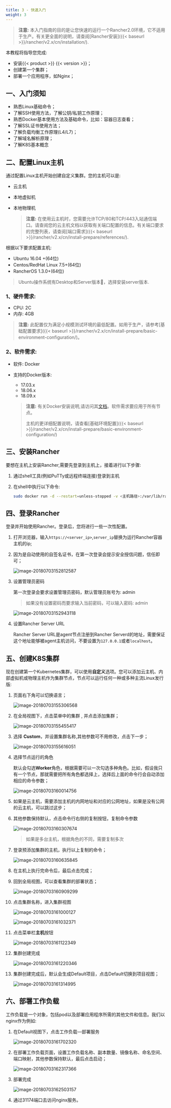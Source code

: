 ```yaml
---
title: 3 - 快速入门
weight: 3
---
```


>**注意:** 本入门指南的目的是让您快速的运行一个Rancher2.0环境，它不适用于生产。有关更全面的说明，请查阅[Rancher安装]({{< baseurl >}}/rancher/v2.x/cn/installation/).

本教程将指导您完成:

- 安装{{< product >}} {{< version >}}；
- 创建第一个集群；
- 部署一个应用程序，如Nginx；

## 一、入门须知

- 熟悉Linux基础命令；
- 了解SSH使用方法，了解公钥/私钥工作原理；
- 熟悉Docker基本使用方法及基础命令，比如：容器日志查看；
- 了解SSL证书使用方法；
- 了解负载均衡工作原理(L4/L7)；
- 了解域名解析原理；
- 了解K8S基本概念

## 二、配置Linux主机

通过配置Linux主机开始创建自定义集群。您的主机可以是:

- 云主机
- 本地虚拟机
- 本地物理机

  >**注意:** 在使用云主机时，您需要允许TCP/80和TCP/443入站通信端口。请查阅您的云主机文档以获取有关端口配置的信息。有关端口要求的完整列表，请查阅[端口需求]({{< baseurl >}}/rancher/v2.x/cn/install-prepare/references/).

根据以下要求配置主机:

- Ubuntu 16.04 +(64位)
- Centos/RedHat Linux 7.5+(64位)
- RancherOS 1.3.0+(64位)

> Ubuntu操作系统有Desktop和Server版本，选择安装server版本.

### 1、**硬件需求**:

- CPU: 2C
- 内存: 4GB

> **注意:** 此配置仅为满足小规模测试环境的最低配置。如用于生产，请参考[基础配置要求]({{< baseurl >}}/rancher/v2.x/cn/install-prepare/basic-environment-configuration/)。

### 2、**软件需求**:

- 软件: Docker

- 支持的Docker版本:

  - 17.03.x
  - 18.06.x
  - 18.09.x

  >**注意:** 有关Docker安装说明,请访问其[文档](https://docs.docker.com/install/)。软件需求要应用于所有节点。
  >
  > 主机的更详细配置说明，请查看[基础环境配置]({{< baseurl >}}/rancher/v2.x/cn/install-prepare/basic-environment-configuration/)

## 三、安装Rancher

要想在主机上安装Rancher,需要先登录到主机上，接着进行以下步骤:

  1. 通过shell工具(例如PuTTy或远程终端连接)登录到主机

  2. 在shell中执行以下命令:

      ```bash
      sudo docker run -d --restart=unless-stopped -v <主机路径>:/var/lib/rancher/ -p 80:80 -p 443:443 rancher/rancher:stable
      ```

## 四、登录Rancher

登录并开始使用Rancher。登录后，您将进行一些一次性配置。

  1. 打开浏览器，输入`https://<server_ip>`,`server_ip`替换为运行Rancher容器主机的ip;

  2. 因为是自动使用的自签名证书，在第一次登录会提示安全授信问题，信任即可；

      ![image-20180703152812587](_index.assets/image-20180703152812587.png)

  3. 设置管理员密码

      第一次登录会要求设置管理员密码，默认管理员账号为: admin

      > 如果没有设置密码而要求输入当前密码，可以输入密码: admin

      ![image-20180703152943118](_index.assets/image-20180703152943118.png)

  4. 设置Rancher Server URL

      Rancher Server URL是agent节点注册到Rancher Serverd的地址，需要保证这个地址能够被agent主机访问，不要设置为`127.0.0.1`或者`localhost`。

## 五、创建K8S集群

现在创建第一个Kubernetes集群，可以使用**自定义**选项。您可以添加云主机、内部虚拟机或物理主机作为集群节点，节点可以运行任何一种或多种主流Linux发行版:

  1. 页面右下角可以切换语言；

      ![image-20180703155306568](_index.assets/image-20180703155306568.png)

  2. 在全局视图下，点击菜单中的集群 , 并点击添加集群；

      ![image-20180703155455417](_index.assets/image-20180703155455417.png)

  3. 选择 **Custom**，并设置集群名称,其他参数可不用修改，点击下一步；

      ![image-20180703155616051](_index.assets/image-20180703155616051.png)

  4. 选择节点运行的角色

      默认会勾选**Worker**角色，根据需要可以一次勾选多种角色。比如，假设我只有一个节点，那就需要把所有角色都选择上，选择后上面的命令行会自动添加相应的命令参数；

      ![image-20180703160014756](_index.assets/image-20180703160014756.png)

  5. 如果是云主机，需要添加主机的内网地址和对应的公网地址，如果是没有公网的云主机，可以跳过这步；

  6. 其他参数保持默认，点击命令行右侧的复制按钮，复制命令参数

      ![image-20180703160307674](_index.assets/image-20180703160307674.png)

      > 如果是多台主机，根据角色的不同，需要复制多次

  7. 登录预添加集群的主机，执行以上复制的命令；

      ![image-20180703160635845](_index.assets/image-20180703160635845.png)

  8. 在主机上执行完命令后，最后点击完成；

  9. 回到全局视图，可以查看集群的部署状态；

      ![image-20180703160909299](_index.assets/image-20180703160909299.png)

  10. 点击集群名称，进入集群视图

      ![image-20180703161000127](_index.assets/image-20180703161000127.png)

      ![image-20180703161032371](_index.assets/image-20180703161032371.png)

  11. 点击菜单栏**主机**按钮

      ![image-20180703161122349](_index.assets/image-20180703161122349.png)

  12. 集群创建完成

      ![image-20180703161220346](_index.assets/image-20180703161220346.png)

  13. 集群创建完成后，默认会生成Default项目，点击Default切换到项目视图；

      ![image-20180703161314995](_index.assets/image-20180703161314995.png)

## 六、部署工作负载

工作负载是一个对象，包括pod以及部署应用程序所需的其他文件和信息。我们以nginx作为例如:

  1. 在Default视图下，点击工作负载—部署服务

      ![image-20180703161702320](_index.assets/image-20180703161702320.png)

  2. 在部署工作负载页面，设置工作负载名称、副本数量、镜像名称、命名空间、端口映射，其他参数保持默认，最后点击启动；

      ![image-20180703162317366](_index.assets/image-20180703162317366.png)

  3. 部署完成

      ![image-20180703162503157](_index.assets/image-20180703162503157.png)

  4. 通过31174端口去访问nginx服务。
